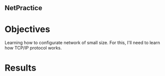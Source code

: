 ## NetPractice

# Objectives
Learning how to configurate network of small size.
For this, I'll need to learn how TCP/IP protocol works.

# Results
